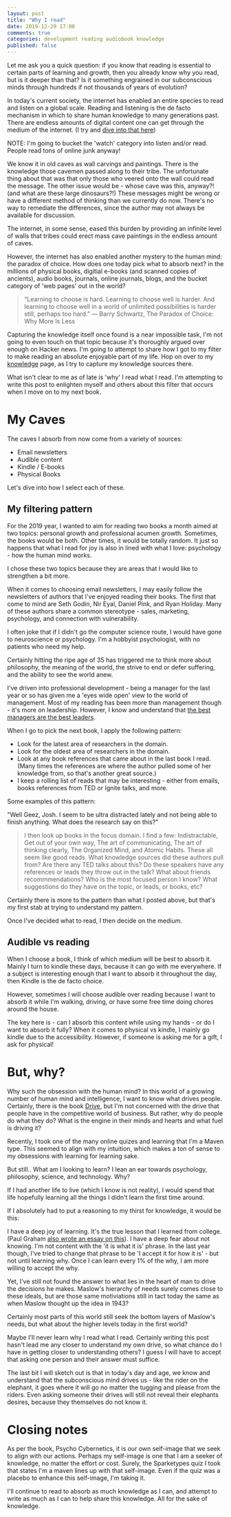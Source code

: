 ```yaml
---
layout: post
title: "Why I read"
date: 2019-12-29 17:00
comments: true
categories: development reading audiobook knowledge
published: false
---
```


Let me ask you a quick question: if you know that reading is essential to certain parts of learning and growth, then you already know why you read, but is it deeper than that? Is it something engrained in our subconscious minds through hundreds if not thousands of years of evolution?

In today's current society, the internet has enabled an entire species to read and listen on a global scale. Reading and listening is the de facto mechanism in which to share human knowledge to many generations past. There are endless amounts of digital content one can get through the medium of the internet. (I try and [dive into that here](/blog/2020/01/02/knowledge-consumption-routine/))

NOTE: I'm going to bucket the 'watch' category into listen and/or read. People read tons of online junk anyway!

We know it in old caves as wall carvings and paintings. There is the knowledge those cavemen passed along to their tribe. The unfortunate thing about that was that only those who veered onto the wall could read the message. The other issue would be - whose cave was this, anyway?! (and what are these large dinosaurs?!) These messages might be wrong or have a different method of thinking than we currently do now. There's no way to remediate the differences, since the author may not always be available for discussion.

The internet, in some sense, eased this burden by providing an infinite level of walls that tribes could erect mass cave paintings in the endless amount of caves.

However, the internet has also enabled another mystery to the human mind: the paradox of choice. How does one today pick what to absorb next? in the millions of physical books, digitial e-books (and scanned copies of ancients), audio books, journals, online journals, blogs, and the bucket category of 'web pages' out in the world?

> “Learning to choose is hard. Learning to choose well is harder. And learning to choose well in a world of unlimited possibilities is harder still, perhaps too hard.” ― Barry Schwartz, The Paradox of Choice: Why More Is Less

Capturing the knowledge itself once found is a near impossible task, I'm not going to even touch on that topic because it's thoroughly argued over enough on Hacker news. I'm going to attempt to share how I got to my filter to make reading an absolute enjoyable part of my life. Hop on over to my [knowledge](/knowledge) page, as I try to capture my knowledge sources there.

What isn't clear to me as of late is 'why' I read what I read. I'm attempting to write this post to enlighten myself and others about this filter that occurs when I move on to my next book.

# My Caves

The caves I absorb from now come from a variety of sources:

* Email newsletters
* Audible content
* Kindle / E-books
* Physical Books

Let's dive into how I select each of these.

## My filtering pattern

For the 2019 year, I wanted to aim for reading two books a month aimed at two topics: personal growth and professional acumen growth. Sometimes, the books would be both. Other times, it would be totally random. It just so happens that what I read for joy is also in lined with what I love: psychology - how the human mind works.

I chose these two topics because they are areas that I would like to strengthen a bit more.

When it comes to choosing email newsletters, I may easily follow the newsletters of authors that I've enjoyed reading their books. The first that come to mind are Seth Godin, Nir Eyal, Daniel Pink, and Ryan Holiday. Many of these authors share a common stereotype - sales, marketing, psychology, and connection with vulnerability.

I often joke that if I didn't go the computer science route, I would have gone to neuroscience or psychology. I'm a hobbyist psychologist, with no patients who need my help.

Certainly hitting the ripe age of 35 has triggered me to think more about philosophy, the meaning of the world, the strive to end or defer suffering, and the ability to see the world anew.

I've driven into professional development - being a manager for the last year or so has given me a 'eyes wide open' view to the world of management. Most of my reading has been more than management though - it's more on leadership. However, I know and understand that [the best managers are the best leaders](https://qbq.com/leadership-management/).

When I go to pick the next book, I apply the following pattern:

* Look for the latest area of researchers in the domain.
* Look for the oldest area of researchers in the domain.
* Look at any book references that came about in the last book I read. (Many times the references are where the author pulled some of her knowledge from, so that's another great source.)
* I keep a rolling list of reads that may be interesting - either from emails, books references from TED or Ignite talks, and more.

Some examples of this pattern:

"Well Geez, Josh. I seem to be ultra distracted lately and not being able to finish anything. What does the research say on this?"

> I then look up books in the focus domain. I find a few: Indistractable, Get out of your own way, The art of communicating, The art of thinking clearly, The Organized Mind, and Atomic Habits. These all seem like good reads. What knowledge sources did these authors pull from? Are there any TED talks about this? Do these speakers have any references or leads they throw out in the talk? What about friends recommmendations? Who is the most focused person I know? What suggestions do they have on the topic, or leads, or books, etc?

Certainly there is more to the pattern than what I posted above, but that's my first stab at trying to understand my pattern.

Once I've decided what to read, I then decide on the medium.

## Audible vs reading

When I choose a book, I think of which medium will be best to absorb it. Mainly I turn to kindle these days, because it can go with me everywhere. If a subject is interesting enough that I want to absorb it throughout the day, then Kindle is the de facto choice.

However, sometimes I will choose audible over reading because I want to absorb it while I'm walking, driving, or have some free time doing chores around the house.

The key here is - can I absorb this content while using my hands - or do I want to absorb it fully? When it comes to physical vs kindle, I mainly go kindle due to the accessibility. However, if someone is asking me for a gift, I ask for physical!

# But, why?

Why such the obsession with the human mind? In this world of a growing number of human mind and intelligence, I want to know what drives people. Certainly, there is the book [Drive](https://www.amazon.com/Drive-Surprising-Truth-About-Motivates/dp/1594484805), but I'm not concerned with the drive that people have in the competitive world of business. But rather, why do people do what they do? What is the engine in their minds and hearts and what fuel is driving it?

Recently, I took one of the many online quizes and learning that I'm a Maven type. This seemed to align with my intuition, which makes a ton of sense to my obsessions with learning for learning sake.

But still.. What am I looking to learn? I lean an ear towards psychology, philosophy, science, and technology. Why?

If I had another life to live (which I know is not reality), I would spend that life hopefully learning all the things I didn't learn the first time around.

If I absolutely had to put a reasoning to my thirst for knowledge, it would be this:

I have a deep joy of learning. It's the true lesson that I learned from college. (Paul Graham [also wrote an essay on this](http://www.paulgraham.com/lesson.html)). I have a deep fear about not knowing. I'm not content with the 'it is what it is' phrase. In the last year though, I've tried to change that phrase to be 'I accept it for how it is' - but not until learning why. Once I can learn every 1% of the why, I am more willing to accept the why.

Yet, I've still not found the answer to what lies in the heart of man to drive the decisions he makes. Maslow's hierarchy of needs surely comes close to these ideals, but are those same motiviations still in tact today the same as when Maslow thought up the idea in 1943?

Certainly most parts of this world still seek the bottom layers of Maslow's needs, but what about the higher levels today in the first world?

Maybe I'll never learn why I read what I read. Certainly writing this post hasn't lead me any closer to understand my own drive, so what chance do I have in getting closer to understanding others? I guess I will have to accept that asking one person and their answer must suffice.

The last bit I will sketch out is that in today's day and age, we know and understand that the subconscious mind drives us - like the rider on the elephant, it goes where it will go no matter the tugging and please from the riders. Even asking someone their drives will still not reveal their elephants desires, because they themselves do not know it.

# Closing notes

As per the book, Psycho Cybernetics, it is our own self-image that we seek to align with our actions. Perhaps my self-image is one that I am a seeker of knowledge, no matter the effort or cost. Surely, the Sparketypes quiz I took that states I'm a maven lines up with that self-image. Even if the quiz was a placebo to enhance this self-image, I'm taking it.

I'll continue to read to absorb as much knowledge as I can, and attempt to write as much as I can to help share this knowledge. All for the sake of knowledge.
